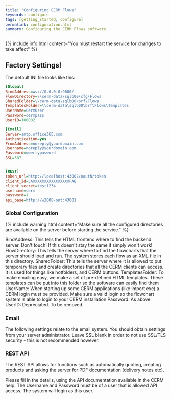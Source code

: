 ```yaml
---
title: "Configuring CERM Flows"
keywords: configure
tags: [getting_started, configure]
permalink: configuration.html
summary: Configuring the CERM Flows software
---
```


{% include info.html content="You must restart the service for changes to take affect" %}

## Factory Settings!

The default INI file looks like this:

```ini
[Global]
BindAddress=ws://0.0.0.0:9000/
FlowDirectory=\\cerm-data\sqlb00\cfg\Flows
SharedFolder=\\cerm-data\sqlb00\brf\Flows
TemplatesFolder=\\cerm-data\sqlb00\brf\Flows\Templates
UserName=CermUser
Password=cermpass
UserID=100002

[Email]
Server=smtp.office365.com
Authentication=yes
FromAddress=noreply@yourdomain.com
Username=noreply@yourdomain.com
Password=qwertypasword
SSL=587


[REST]
token_url=http://localhost:43002/oauth/token
client_id=5AXXXXXXXXXXXXXXXXFAB
client_secret=test1234
username=cerm
password=1
api_base=http://w2008-ont:43001
```

### Global Configuration

{% include warning.html content="Make sure all the configured directories are available on the server before starting the service." %}

BindAddress: This tells the HTML frontend where to find the backend server. Don't touch! If this doesn't stay the same it simply won't work!
FlowDirectory: This tells the server where to find the flowcharts that the server should load and run. The system stores each flow as an XML file in this directory.
SharedFolder: This tells the server where it is allowed to put temporary files and create directories that all the CERM clients can access. It is used for things like hotfolders, and CERM buttons.
TemplatesFolder: To make emailing easy, we make a set of pre-defined HTML templates. These templates can be put into this folder so the software can easily find them
UserName: When starting up some CERM applications (like import exe) a CERM login must be provided. Make sure a valid login so the flowchart system is able to login to your CERM installation
Password: As above
UserID: Depreciated. To be removed.

### Email

The following settings relate to the email system. You should obtain settings from your server administrator. Leave SSL blank in order to not use SSL/TLS security - this is not recommended however.

### REST API

The REST API allows for functions such as automatically quoting, creating products and asking the server for PDF documentation (delivery notes etc).

Please fill in the details, using the API documentation available in the CERM help. The Username and Password must be of a user that is allowed API access. The system will login as this user.

